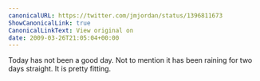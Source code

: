 ```yaml
---
canonicalURL: https://twitter.com/jmjordan/status/1396811673
ShowCanonicalLink: true
CanonicalLinkText: View original on
date: 2009-03-26T21:05:04+00:00
---
```

Today has not been a good day. Not to mention it has been raining for two days straight. It is pretty fitting.